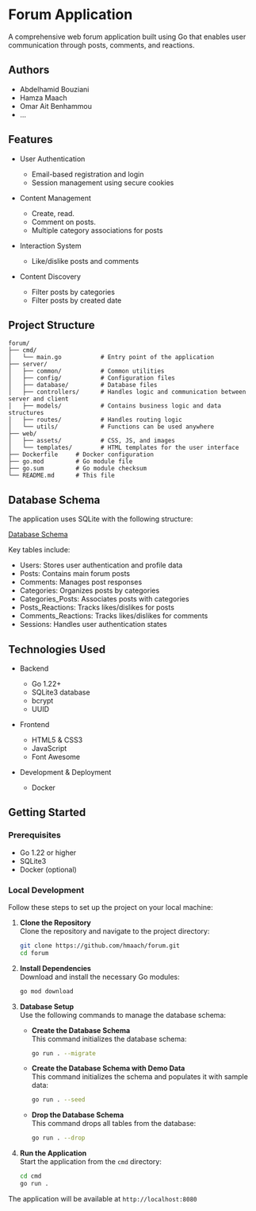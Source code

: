 # Forum Application

A comprehensive web forum application built using Go that enables user communication through posts, comments, and reactions.

## Authors

- Abdelhamid Bouziani
- Hamza Maach
- Omar Ait Benhammou
- ...

## Features

- User Authentication
  - Email-based registration and login
  - Session management using secure cookies

- Content Management
  - Create, read.
  - Comment on posts.
  - Multiple category associations for posts

- Interaction System
  - Like/dislike posts and comments

- Content Discovery
  - Filter posts by categories
  - Filter posts by created date

## Project Structure

```
forum/
├── cmd/
│   └── main.go           # Entry point of the application
├── server/
│   ├── common/           # Common utilities
│   ├── config/           # Configuration files
│   ├── database/         # Database files
│   ├── controllers/      # Handles logic and communication between server and client
│   ├── models/           # Contains business logic and data structures
│   ├── routes/           # Handles routing logic
│   └── utils/            # Functions can be used anywhere
├── web/ 
│   ├── assets/           # CSS, JS, and images
│   └── templates/        # HTML templates for the user interface
├── Dockerfile     # Docker configuration
├── go.mod         # Go module file
├── go.sum         # Go module checksum
└── README.md      # This file
```

## Database Schema

The application uses SQLite with the following structure:

<a href="https://drawsql.app/teams/zone-01/diagrams/forum-db"  target="_blank">Database Schema</a>

Key tables include:
- Users: Stores user authentication and profile data
- Posts: Contains main forum posts
- Comments: Manages post responses
- Categories: Organizes posts by categories
- Categories_Posts: Associates posts with categories
- Posts_Reactions: Tracks likes/dislikes for posts
- Comments_Reactions: Tracks likes/dislikes for comments
- Sessions: Handles user authentication states

## Technologies Used

- Backend
  - Go 1.22+
  - SQLite3 database
  - bcrypt
  - UUID

- Frontend
  - HTML5 & CSS3
  - JavaScript
  - Font Awesome

- Development & Deployment
  - Docker

## Getting Started

### Prerequisites

- Go 1.22 or higher
- SQLite3
- Docker (optional)

### Local Development

Follow these steps to set up the project on your local machine:

1. **Clone the Repository**  
   Clone the repository and navigate to the project directory:
   ```bash
   git clone https://github.com/hmaach/forum.git
   cd forum
   ```

2. **Install Dependencies**  
   Download and install the necessary Go modules:
   ```bash
   go mod download
   ```

3. **Database Setup**  
   Use the following commands to manage the database schema:

   - **Create the Database Schema**  
     This command initializes the database schema:
     ```bash
     go run . --migrate
     ```

   - **Create the Database Schema with Demo Data**  
     This command initializes the schema and populates it with sample data:
     ```bash
     go run . --seed
     ```

   - **Drop the Database Schema**  
     This command drops all tables from the database:
     ```bash
     go run . --drop
     ```

4. **Run the Application**  
   Start the application from the `cmd` directory:
   ```bash
   cd cmd
   go run .
   ```

The application will be available at `http://localhost:8080`

<!-- ### Docker Deployment

1. Build the image:
```bash
docker build -t forum:latest .
```

2. Run the container:
```bash
docker run -d -p 8080:8080 --name forum forum:latest
```

3. Access the forum at `http://localhost:8080` -->
